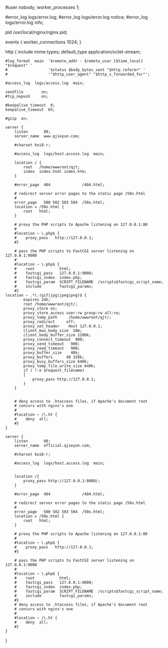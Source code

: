 #user  nobody;
worker_processes  1;

#error_log  logs/error.log;
#error_log  logs/error.log  notice;
#error_log  logs/error.log  info;

pid        /usr/local/nginx/nginx.pid;


events {
    worker_connections  1024;
}


http {
    include       mime.types;
    default_type  application/octet-stream;

    #log_format  main  '$remote_addr - $remote_user [$time_local] "$request" '
    #                  '$status $body_bytes_sent "$http_referer" '
    #                  '"$http_user_agent" "$http_x_forwarded_for"';

    #access_log  logs/access.log  main;

    sendfile        on;
    #tcp_nopush     on;

    #keepalive_timeout  0;
    keepalive_timeout  65;

    #gzip  on;

    server {
        listen       80;
        server_name  www.qjieyun.com;

        #charset koi8-r;

        #access_log  logs/host.access.log  main;

        location / {
            root   /home/wwwroot/qjt;
            index  index.html index.htm;
        }

        #error_page  404              /404.html;

        # redirect server error pages to the static page /50x.html
        #
        error_page   500 502 503 504  /50x.html;
        location = /50x.html {
            root   html;
        }

        # proxy the PHP scripts to Apache listening on 127.0.0.1:80
        #
        #location ~ \.php$ {
        #    proxy_pass   http://127.0.0.1;
        #}

        # pass the PHP scripts to FastCGI server listening on 127.0.0.1:9000
        #
        #location ~ \.php$ {
        #    root           html;
        #    fastcgi_pass   127.0.0.1:9000;
        #    fastcgi_index  index.php;
        #    fastcgi_param  SCRIPT_FILENAME  /scripts$fastcgi_script_name;
        #    include        fastcgi_params;
        #}
	location ~ .*\.(gif|jpg|jpeg|png)$ {  
            expires 24h;  
            root /home/wwwroot/qjt/;
            proxy_store on;  
            proxy_store_access user:rw group:rw all:rw;  
            proxy_temp_path     /home/wwwroot/qjt/; 
            proxy_redirect     off;  
            proxy_set_header    Host 127.0.0.1;  
            client_max_body_size  10m;  
            client_body_buffer_size 1280k;  
            proxy_connect_timeout  900;  
            proxy_send_timeout   900;  
            proxy_read_timeout   900;  
            proxy_buffer_size    40k;  
            proxy_buffers      40 320k;  
            proxy_busy_buffers_size 640k;  
            proxy_temp_file_write_size 640k;  
            if ( !-e $request_filename)  
            {  
                proxy_pass http://127.0.0.1;
            }  
        }


        # deny access to .htaccess files, if Apache's document root
        # concurs with nginx's one
        #
        #location ~ /\.ht {
        #    deny  all;
        #}
    }
	
	server {
        listen       80;
        server_name  official.qjieyun.com;

        #charset koi8-r;

        #access_log  logs/host.access.log  main;


        location /{
            proxy_pass http://127.0.0.1:8080/;
        }

        #error_page  404              /404.html;

        # redirect server error pages to the static page /50x.html
        #
        error_page   500 502 503 504  /50x.html;
        location = /50x.html {
            root   html;
        }

        # proxy the PHP scripts to Apache listening on 127.0.0.1:80
        #
        #location ~ \.php$ {
        #    proxy_pass   http://127.0.0.1;
        #}

        # pass the PHP scripts to FastCGI server listening on 127.0.0.1:9000
        #
        #location ~ \.php$ {
        #    root           html;
        #    fastcgi_pass   127.0.0.1:9000;
        #    fastcgi_index  index.php;
        #    fastcgi_param  SCRIPT_FILENAME  /scripts$fastcgi_script_name;
        #    include        fastcgi_params;
        #}
        # deny access to .htaccess files, if Apache's document root
        # concurs with nginx's one
        #
        #location ~ /\.ht {
        #    deny  all;
        #}
    }

}
